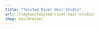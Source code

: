 ```yaml
---
title: "Twisted River Hair Studio"
url: /clayton/twisted-river-hair-studio/
shop: hairdresser
---
```

